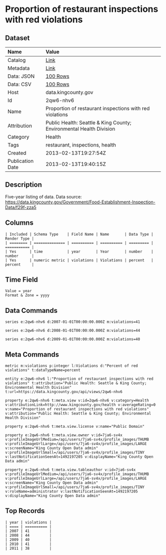 # Proportion of restaurant inspections with red violations

## Dataset

| Name | Value |
| :--- | :---- |
| Catalog | [Link](https://catalog.data.gov/dataset/proportion-of-restaurant-inspections-with-red-violations-4d85f) |
| Metadata | [Link](https://data.kingcounty.gov/api/views/2qw6-nhv6) |
| Data: JSON | [100 Rows](https://data.kingcounty.gov/api/views/2qw6-nhv6/rows.json?max_rows=100) |
| Data: CSV | [100 Rows](https://data.kingcounty.gov/api/views/2qw6-nhv6/rows.csv?max_rows=100) |
| Host | data.kingcounty.gov |
| Id | 2qw6-nhv6 |
| Name | Proportion of restaurant inspections with red violations |
| Attribution | Public Health: Seattle & King County; Environmental Health Division |
| Category | Health |
| Tags | restaurant, inspections, health |
| Created | 2013-02-13T19:27:54Z |
| Publication Date | 2013-02-13T19:40:15Z |

## Description

Five-year listing of data. Data source: https://data.kingcounty.gov/Government/Food-Establishment-Inspection-Data/f29f-zza5

## Columns

```ls
| Included | Schema Type    | Field Name | Name       | Data Type | Render Type |
| ======== | ============== | ========== | ========== | ========= | =========== |
| Yes      | time           | year       | Year       | number    | number      |
| Yes      | numeric metric | violations | Violations | percent   | percent     |
```

## Time Field

```ls
Value = year
Format & Zone = yyyy
```

## Data Commands

```ls
series e:2qw6-nhv6 d:2007-01-01T00:00:00.000Z m:violations=41

series e:2qw6-nhv6 d:2008-01-01T00:00:00.000Z m:violations=44

series e:2qw6-nhv6 d:2009-01-01T00:00:00.000Z m:violations=40
```

## Meta Commands

```ls
metric m:violations p:integer l:Violations d:"Percent of red violations" t:dataTypeName=percent

entity e:2qw6-nhv6 l:"Proportion of restaurant inspections with red violations" t:attribution="Public Health: Seattle & King County; Environmental Health Division" t:url=https://data.kingcounty.gov/api/views/2qw6-nhv6

property e:2qw6-nhv6 t:meta.view v:id=2qw6-nhv6 v:category=Health v:attributionLink=http://www.kingcounty.gov/health v:averageRating=0 v:name="Proportion of restaurant inspections with red violations" v:attribution="Public Health: Seattle & King County; Environmental Health Division"

property e:2qw6-nhv6 t:meta.view.license v:name="Public Domain"

property e:2qw6-nhv6 t:meta.view.owner v:id=7ja6-sv4x v:profileImageUrlMedium=/api/users/7ja6-sv4x/profile_images/THUMB v:profileImageUrlLarge=/api/users/7ja6-sv4x/profile_images/LARGE v:screenName="King County Open Data admin" v:profileImageUrlSmall=/api/users/7ja6-sv4x/profile_images/TINY v:lastNotificationSeenAt=1492197205 v:displayName="King County Open Data admin"

property e:2qw6-nhv6 t:meta.view.tableauthor v:id=7ja6-sv4x v:profileImageUrlMedium=/api/users/7ja6-sv4x/profile_images/THUMB v:profileImageUrlLarge=/api/users/7ja6-sv4x/profile_images/LARGE v:screenName="King County Open Data admin" v:profileImageUrlSmall=/api/users/7ja6-sv4x/profile_images/TINY v:roleName=administrator v:lastNotificationSeenAt=1492197205 v:displayName="King County Open Data admin"
```

## Top Records

```ls
| year | violations | 
| ==== | ========== | 
| 2007 | 41         | 
| 2008 | 44         | 
| 2009 | 40         | 
| 2010 | 41         | 
| 2011 | 38         | 
```